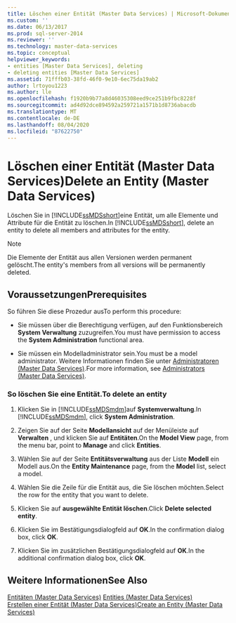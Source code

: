 ```yaml
---
title: Löschen einer Entität (Master Data Services) | Microsoft-Dokumentation
ms.custom: ''
ms.date: 06/13/2017
ms.prod: sql-server-2014
ms.reviewer: ''
ms.technology: master-data-services
ms.topic: conceptual
helpviewer_keywords:
- entities [Master Data Services], deleting
- deleting entities [Master Data Services]
ms.assetid: 71fffb03-38fd-46f0-9e10-6ec75da19ab2
author: lrtoyou1223
ms.author: lle
ms.openlocfilehash: f1920b9b77a8d46035308eed9ce251b9fbc8228f
ms.sourcegitcommit: ad4d92dce894592a259721a1571b1d8736abacdb
ms.translationtype: MT
ms.contentlocale: de-DE
ms.lasthandoff: 08/04/2020
ms.locfileid: "87622750"
---
```

# <a name="delete-an-entity-master-data-services"></a><span data-ttu-id="ea725-102">Löschen einer Entität (Master Data Services)</span><span class="sxs-lookup"><span data-stu-id="ea725-102">Delete an Entity (Master Data Services)</span></span>
  <span data-ttu-id="ea725-103">Löschen Sie in [!INCLUDE[ssMDSshort](../includes/ssmdsshort-md.md)]eine Entität, um alle Elemente und Attribute für die Entität zu löschen.</span><span class="sxs-lookup"><span data-stu-id="ea725-103">In [!INCLUDE[ssMDSshort](../includes/ssmdsshort-md.md)], delete an entity to delete all members and attributes for the entity.</span></span>  
  
> [!NOTE]  
>  <span data-ttu-id="ea725-104">Die Elemente der Entität aus allen Versionen werden permanent gelöscht.</span><span class="sxs-lookup"><span data-stu-id="ea725-104">The entity's members from all versions will be permanently deleted.</span></span>  
  
## <a name="prerequisites"></a><span data-ttu-id="ea725-105">Voraussetzungen</span><span class="sxs-lookup"><span data-stu-id="ea725-105">Prerequisites</span></span>  
 <span data-ttu-id="ea725-106">So führen Sie diese Prozedur aus</span><span class="sxs-lookup"><span data-stu-id="ea725-106">To perform this procedure:</span></span>  
  
-   <span data-ttu-id="ea725-107">Sie müssen über die Berechtigung verfügen, auf den Funktionsbereich **System Verwaltung** zuzugreifen.</span><span class="sxs-lookup"><span data-stu-id="ea725-107">You must have permission to access the **System Administration** functional area.</span></span>  
  
-   <span data-ttu-id="ea725-108">Sie müssen ein Modelladministrator sein.</span><span class="sxs-lookup"><span data-stu-id="ea725-108">You must be a model administrator.</span></span> <span data-ttu-id="ea725-109">Weitere Informationen finden Sie unter [Administratoren &#40;Master Data Services&#41;](administrators-master-data-services.md).</span><span class="sxs-lookup"><span data-stu-id="ea725-109">For more information, see [Administrators &#40;Master Data Services&#41;](administrators-master-data-services.md).</span></span>  
  
### <a name="to-delete-an-entity"></a><span data-ttu-id="ea725-110">So löschen Sie eine Entität.</span><span class="sxs-lookup"><span data-stu-id="ea725-110">To delete an entity</span></span>  
  
1.  <span data-ttu-id="ea725-111">Klicken Sie in [!INCLUDE[ssMDSmdm](../includes/ssmdsmdm-md.md)]auf **Systemverwaltung**.</span><span class="sxs-lookup"><span data-stu-id="ea725-111">In [!INCLUDE[ssMDSmdm](../includes/ssmdsmdm-md.md)], click **System Administration**.</span></span>  
  
2.  <span data-ttu-id="ea725-112">Zeigen Sie auf der Seite **Modellansicht** auf der Menüleiste auf **Verwalten** , und klicken Sie auf **Entitäten**.</span><span class="sxs-lookup"><span data-stu-id="ea725-112">On the **Model View** page, from the menu bar, point to **Manage** and click **Entities**.</span></span>  
  
3.  <span data-ttu-id="ea725-113">Wählen Sie auf der Seite **Entitätsverwaltung** aus der Liste **Modell** ein Modell aus.</span><span class="sxs-lookup"><span data-stu-id="ea725-113">On the **Entity Maintenance** page, from the **Model** list, select a model.</span></span>  
  
4.  <span data-ttu-id="ea725-114">Wählen Sie die Zeile für die Entität aus, die Sie löschen möchten.</span><span class="sxs-lookup"><span data-stu-id="ea725-114">Select the row for the entity that you want to delete.</span></span>  
  
5.  <span data-ttu-id="ea725-115">Klicken Sie auf **ausgewählte Entität löschen**.</span><span class="sxs-lookup"><span data-stu-id="ea725-115">Click **Delete selected entity**.</span></span>  
  
6.  <span data-ttu-id="ea725-116">Klicken Sie im Bestätigungsdialogfeld auf **OK**.</span><span class="sxs-lookup"><span data-stu-id="ea725-116">In the confirmation dialog box, click **OK**.</span></span>  
  
7.  <span data-ttu-id="ea725-117">Klicken Sie im zusätzlichen Bestätigungsdialogfeld auf **OK**.</span><span class="sxs-lookup"><span data-stu-id="ea725-117">In the additional confirmation dialog box, click **OK**.</span></span>  
  
## <a name="see-also"></a><span data-ttu-id="ea725-118">Weitere Informationen</span><span class="sxs-lookup"><span data-stu-id="ea725-118">See Also</span></span>  
 <span data-ttu-id="ea725-119">[Entitäten &#40;Master Data Services&#41;](../../2014/master-data-services/entities-master-data-services.md) </span><span class="sxs-lookup"><span data-stu-id="ea725-119">[Entities &#40;Master Data Services&#41;](../../2014/master-data-services/entities-master-data-services.md) </span></span>  
 [<span data-ttu-id="ea725-120">Erstellen einer Entität &#40;Master Data Services&#41;</span><span class="sxs-lookup"><span data-stu-id="ea725-120">Create an Entity &#40;Master Data Services&#41;</span></span>](../../2014/master-data-services/create-an-entity-master-data-services.md)  
  
  
